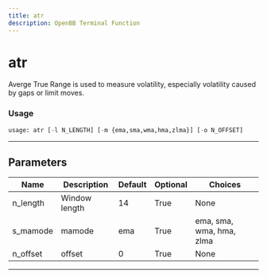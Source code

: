 ```yaml
---
title: atr
description: OpenBB Terminal Function
---
```


# atr

Averge True Range is used to measure volatility, especially volatility caused by gaps or limit moves.

### Usage 
```python
usage: atr [-l N_LENGTH] [-m {ema,sma,wma,hma,zlma}] [-o N_OFFSET]
```

---
## Parameters

| Name | Description | Default | Optional | Choices |
| ---- | ----------- | ------- | -------- | ------- |
| n_length | Window length | 14 | True | None |
| s_mamode | mamode | ema | True | ema, sma, wma, hma, zlma |
| n_offset | offset | 0 | True | None |


---
